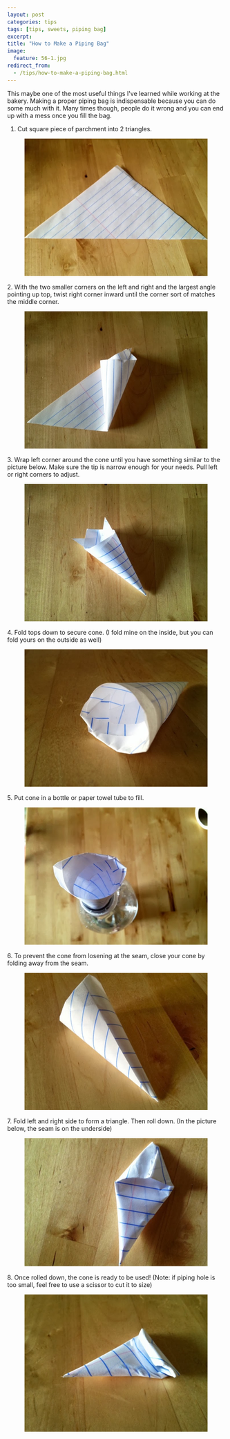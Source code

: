```yaml
---
layout: post
categories: tips
tags: [tips, sweets, piping bag]
excerpt: 
title: "How to Make a Piping Bag"
image:
  feature: 56-1.jpg
redirect_from: 
  - /tips/how-to-make-a-piping-bag.html
---
```


This maybe one of the most useful things I've learned while working at the bakery.  Making a proper piping bag is indispensable because you can do some much with it.  Many times though, people do it wrong and you can end up with a mess once you fill the bag.

1. Cut square piece of parchment into 2 triangles.
<figure> <img src='/images/56-2.jpg'> </figure>
2.  With the two smaller corners on the left and right and the largest angle pointing up top, twist right corner inward until the corner sort of matches the middle corner.
<figure> <img src='/images/56-3.jpg'> </figure>
3.  Wrap left corner around the cone until you have something similar to the picture below. Make sure the tip is narrow enough for your needs.  Pull left or right corners to adjust.
<figure> <img src='/images/56-4.jpg'> </figure>
4.  Fold tops down to secure cone. (I fold mine on the inside, but you can fold yours on the outside as well)
<figure> <img src='/images/56-5.jpg'> </figure>
5.  Put cone in a bottle or paper towel tube to fill.
<figure> <img src='/images/56-6.jpg'> </figure>
6.  To prevent the cone from losening at the seam, close your cone by folding away from the seam.
<figure> <img src='/images/56-7.jpg'> </figure>
7.  Fold left and right side to form a triangle.  Then roll down.  (In the picture below, the seam is on the underside)
<figure> <img src='/images/56-8.jpg'> </figure>
8.  Once rolled down, the cone is ready to be used!  (Note: if piping hole is too small, feel free to use a scissor to cut it to size)
<figure> <img src='/images/56-9.jpg'> </figure>